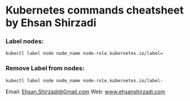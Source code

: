 # Kubernetes commands cheatsheet by Ehsan Shirzadi

### Label nodes:
```
kubectl label node node_name node-role.kubernetes.io/label=
```

### Remove Label from nodes:
```
kubectl label node node_name node-role.kubernetes.io/label-
```


Email: Ehsan.Shirzadi@Gmail.com
Web: www.ehsanshirzadi.com
